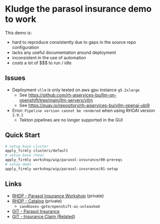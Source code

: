 # Kludge the parasol insurance demo to work

This demo is:

- hard to reproduce consistently due to gaps in the source repo configuration
- lacks any useful documentation around deployment
- inconsistent in the use of automation
- costs a lot of $$$ to run / idle

## Issues

- Deployment `vllm` is only tested on aws gpu instance `g5.2xlarge`
  - See https://github.com/rh-aiservices-bu/llm-on-openshift/tree/main/llm-servers/vllm
  - See https://quay.io/repository/rh-aiservices-bu/vllm-openai-ubi9
- Error: `Pipeline version cannot be rendered` when using RHOAI version `2.9.1`
  - Tekton pipelines are no longer supported in the GUI

## Quick Start

```sh
# setup base cluster
apply_firmly clusters/default
# setup base rhoai
apply_firmly workshop/wip/parasol-insurance/00-prereqs
# setup demo
apply_firmly workshop/wip/parasol-insurance/01-setup
```

## Links

- [RHDP - Parasol Insurance Workshop](https://demo.redhat.com/catalog?item=babylon-catalog-prod/sandboxes-gpte.openshift-ai-unleashed.prod&utm_source=webapp&utm_medium=share-link) (private)
- [RHDP - Catalog](https://github.com/rhpds/agnosticv) (private)
  - `sandboxes-gpte/openshift-ai-unleashed`
- [GIT - Parasol Insurance](https://github.com/rh-aiservices-bu/parasol-insurance)
- [GIT - Insurance Claim (Related)](https://github.com/rh-aiservices-bu/insurance-claim-processing)
